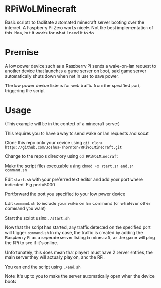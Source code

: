 # RPiWoLMinecraft
 Basic scripts to facilitate automated minecraft server booting over the internet. A Raspberry Pi Zero works nicely.
 Not the best implementation of this idea, but it works for what I need it to do.

 # Premise
 A low power device such as a Raspberry Pi sends a wake-on-lan request to another device that launches a game server on boot,
 said game server automatically shuts down when not in use to save power.

 The low power device listens for web traffic from the specified port, triggering the script.

# Usage
(This example will be in the context of a minecraft server)

This requires you to have a way to send wake on lan requests and socat

Clone this repo onto your device using ```git clone https://github.com/Joshua-Thornton/RPiWoLMinecraft.git```

Change to the repo's directory using ```cd RPiWoLMinecraft```

Make the script files executable using ```chmod +x start.sh end.sh command.sh```

Edit ```start.sh``` with your preferred text editor and add your port where indicated. E.g port=5000

Portforward the port you specified to your low power device

Edit ```command.sh``` to include your wake on lan command (or whatever other command you want)

Start the script using ```./start.sh```

Now that the script has started, any traffic detected on the specified port will trigger ```command.sh```
In my case, the traffic is created by adding the Raspberry Pi as a seperate server listing in minecraft, as the game will ping the RPi to see if it's online.

Unfortunately, this does mean that players must have 2 server entries, the main server they will actually play on, and the RPi.

You can end the script using ```./end.sh```

Note: It's up to you to make the server automatically open when the device boots
